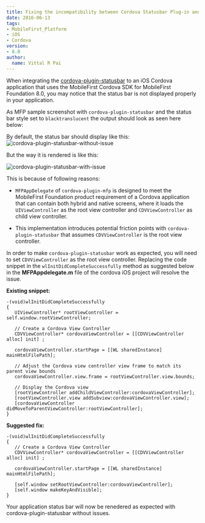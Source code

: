 ```yaml
---
title: Fixing the incompatibility between Cordova Statusbar Plug-in and MobileFirst Foundation 8.0
date: 2016-06-13
tags:
- MobileFirst_Platform
- iOS
- Cordova
version:
- 8.0
author:
  name: Vittal R Pai
---
```

When integrating the [cordova-plugin-statusbar](https://cordova.apache.org/docs/en/latest/reference/cordova-plugin-statusbar) to an iOS Cordova application that uses the MobileFirst Cordova SDK for MobileFirst Foundation 8.0, you may notice that the status bar is not displayed properly in your application.

As MFP sample screenshot with `cordova-plugin-statusbar` and the status bar style set to `blacktranslucent` the output should look as seen here below: 

By default, the status bar should display like this:
![cordova-plugin-statusbar-without-issue]({{site.baseurl}}/assets/blog/2016-06-13-fixing-the-incompatibility-between-cordova-status-bar-plug-in-and-mobilefirst-foundation-8-0/expected.png)

But the way it is rendered is like this:

![cordova-plugin-statusbar-with-issue]({{site.baseurl}}/assets/blog/2016-06-13-fixing-the-incompatibility-between-cordova-status-bar-plug-in-and-mobilefirst-foundation-8-0/actual.png)

This is because of following reasons:

* `MFPAppDelegate` of `cordova-plugin-mfp` is designed to meet the MobileFirst Foundation product requirement of a Cordova application that can contain both hybrid and native screens, where it loads the `UIViewController` as the root view controller and `CDVViewController` as child view controller.

* This implementation introduces potential friction points with `cordova-plugin-statusbar` that assumes `CDVViewController` is the root view controller.

In order to make `cordova-plugin-statusbar` work as expected, you will need to set `CDVViewController` as the root view controller. Replacing the code snippet in the `wlInitDidCompleteSuccessfully` method as suggested below in the **MFPAppdelegate.m** file of the cordova iOS project will resolve the issue.  

**Existing snippet:**

```objc
-(void)wlInitDidCompleteSuccessfully
{
   UIViewController* rootViewController = self.window.rootViewController;

   // Create a Cordova View Controller
   CDVViewController* cordovaViewController = [[CDVViewController alloc] init] ;

   cordovaViewController.startPage = [[WL sharedInstance] mainHtmlFilePath];
   
   // Adjust the Cordova view controller view frame to match its parent view bounds
   cordovaViewController.view.frame = rootViewController.view.bounds;

   // Display the Cordova view
   [rootViewController addChildViewController:cordovaViewController];  
   [rootViewController.view addSubview:cordovaViewController.view];
   [cordovaViewController didMoveToParentViewController:rootViewController];  
}
```


**Suggested fix:**

```objc
-(void)wlInitDidCompleteSuccessfully
{
   // Create a Cordova View Controller
   CDVViewController* cordovaViewController = [[CDVViewController alloc] init] ;

   cordovaViewController.startPage = [[WL sharedInstance] mainHtmlFilePath];
 
   [self.window setRootViewController:cordovaViewController];
   [self.window makeKeyAndVisible];
}
```  

Your application status bar will now be renedered as expected with cordova-plugin-statusbar without issues.